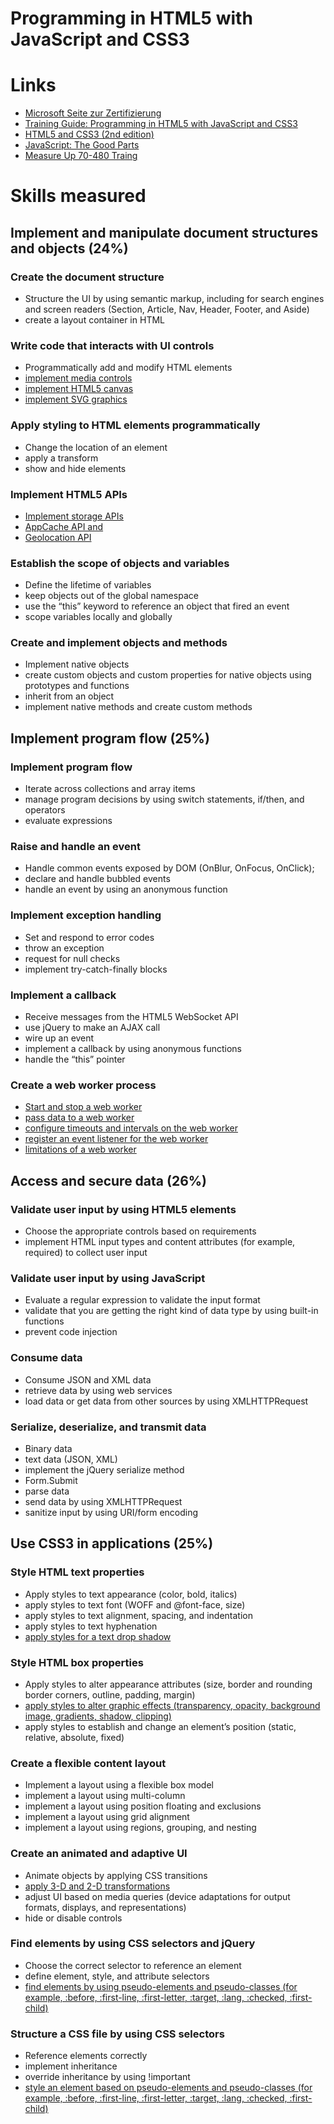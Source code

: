 Programming in HTML5 with JavaScript and CSS3
======

# Links
* [Microsoft Seite zur Zertifizierung](http://www.microsoft.com/learning/en-us/exam-70-480.aspx)
* [Training Guide: Programming in HTML5 with JavaScript and CSS3](http://shop.oreilly.com/product/0790145371133.do)
* [HTML5 and CSS3 (2nd edition)](http://pragprog.com/book/bhh52e/html5-and-css3)
* [JavaScript: The Good Parts](http://shop.oreilly.com/product/9780596517748.do)
* [Measure Up 70-480 Traing](http://www.measureup.com/70-480-Programming-in-HTML5-with-JavaScript-and-CSS3-P4900.aspx)


# Skills measured

## Implement and manipulate document structures and objects (24%)

### Create the document structure
* Structure the UI by using semantic markup, including for search engines and screen readers (Section, Article, Nav, Header, Footer, and Aside)
* create a layout container in HTML


### Write code that interacts with UI controls
* Programmatically add and modify HTML elements
* [implement media controls](./HTML5/media_controls.html)
* [implement HTML5 canvas](./HTML5/canvas.html) 
* [implement SVG graphics](./HTML5/svg.html)


### Apply styling to HTML elements programmatically
* Change the location of an element
* apply a transform
* show and hide elements


### Implement HTML5 APIs
* [Implement storage APIs ](./HTML5/storage.html)
* [AppCache API and ](http://www.html5rocks.com/de/tutorials/appcache/beginner/)
* [Geolocation API](geolocation.html)


### Establish the scope of objects and variables
* Define the lifetime of variables
* keep objects out of the global namespace
* use the “this” keyword to reference an object that fired an event
* scope variables locally and globally


### Create and implement objects and methods
* Implement native objects
* create custom objects and custom properties for native objects using prototypes and functions
* inherit from an object
* implement native methods and create custom methods



## Implement  program flow (25%)

### Implement program flow
* Iterate across collections and array items
* manage program decisions by using switch statements, if/then, and operators
* evaluate expressions


### Raise and handle an event
* Handle common events exposed by DOM (OnBlur, OnFocus, OnClick); 
* declare and handle bubbled events
* handle an event by using an anonymous function


### Implement exception handling
* Set and respond to error codes
* throw an exception
* request for null checks
* implement try-catch-finally blocks


### Implement a callback
* Receive messages from the HTML5 WebSocket API
* use jQuery to make an AJAX call
* wire up an event
* implement a callback by using anonymous functions
* handle the “this” pointer


### Create a web worker process
* [Start and stop a web worker](http://www.html5rocks.com/de/tutorials/workers/basics/)
* [pass data to a web worker](http://www.html5rocks.com/de/tutorials/workers/basics/)
* [configure timeouts and intervals on the web worker](http://www.html5rocks.com/de/tutorials/workers/basics/)
* [register an event listener for the web worker](http://www.html5rocks.com/de/tutorials/workers/basics/)
* [limitations of a web worker](http://www.html5rocks.com/de/tutorials/workers/basics/)




## Access and secure data (26%)

### Validate user input by using HTML5 elements
* Choose the appropriate controls based on requirements
* implement HTML input types and content attributes (for example, required) to collect user input


### Validate user input by using JavaScript
* Evaluate a regular expression to validate the input format
* validate that you are getting the right kind of data type by using built-in functions
* prevent code injection


### Consume data
* Consume JSON and XML data
* retrieve data by using web services
* load data or get data from other sources by using XMLHTTPRequest


### Serialize, deserialize, and transmit data
* Binary data
* text data (JSON, XML)
* implement the jQuery serialize method
* Form.Submit
* parse data 
* send data by using XMLHTTPRequest
* sanitize input by using URI/form encoding


## Use CSS3 in applications (25%)

### Style HTML text properties
* Apply styles to text appearance (color, bold, italics)
* apply styles to text font (WOFF and @font-face, size)
* apply styles to text alignment, spacing, and indentation
* apply styles to text hyphenation
* [apply styles for a text drop shadow](./CSS/shadow.html)


### Style HTML box properties
* Apply styles to alter appearance attributes (size, border and rounding border corners, outline, padding, margin)
* [apply styles to alter graphic effects (transparency, opacity, background image, gradients, shadow, clipping)](./CSS/shadow.html)
* apply styles to establish and change an element’s position (static, relative, absolute, fixed)


### Create a flexible content layout
* Implement a layout using a flexible box model
* implement a layout using multi-column
* implement a layout using position floating and exclusions
* implement a layout using grid alignment
* implement a layout using regions, grouping, and nesting


### Create an animated and adaptive UI
* Animate objects by applying CSS transitions
* [apply 3-D and 2-D transformations](http://desandro.github.io/3dtransforms/)
* adjust UI based on media queries (device adaptations for output formats, displays, and representations)
* hide or disable controls


### Find elements by using CSS selectors and jQuery
* Choose the correct selector to reference an element
* define element, style, and attribute selectors
* [find elements by using pseudo-elements and pseudo-classes (for example, :before, :first-line, :first-letter, :target, :lang, :checked, :first-child)](./CSS/tablelayout.html)


### Structure a CSS file by using CSS selectors
* Reference elements correctly
* implement inheritance
* override inheritance by using !important
* [style an element based on pseudo-elements and pseudo-classes (for example, :before, :first-line, :first-letter, :target, :lang, :checked, :first-child)](./CSS/tablelayout.html)

